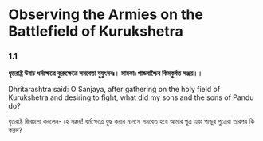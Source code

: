 # Observing the Armies on the Battlefield of Kurukshetra

### **1.1**

**ধৃতরাষ্ট্র উবাচ**
**ধর্মক্ষেত্রে কুরুক্ষেত্রে সমবেতা যুযুৎসবঃ।** 
**মামকাঃ পান্ডবাশ্চৈব কিমকুর্বত সঞ্জয়।।**
 
Dhritarashtra said: O Sanjaya, after gathering on the holy field of Kurukshetra and desiring to fight, what did my sons and the sons of Pandu do?

ধৃতরাষ্ট্র জিজ্ঞাসা করলেন- হে সঞ্জয়! ধর্মক্ষেত্রে যুদ্ধ করার মানসে সমবেত হয়ে আমার পুত্র এবং পান্ডুর পুত্রেরা তারপর কি করল?



